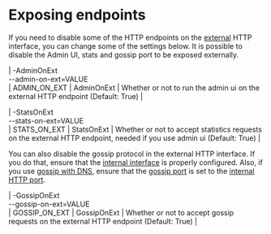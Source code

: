 # Exposing endpoints

If you need to disable some of the HTTP endpoints on the [external](./external.md) HTTP interface, you can change some of the settings below. It is possible to disable the Admin UI, stats and gossip port to be exposed externally.

| -AdminOnExt<br/>--admin-on-ext=VALUE<br/> | ADMIN_ON_EXT | AdminOnExt | Whether or not to run the admin ui on the external HTTP endpoint (Default: True) |

| -StatsOnExt<br/>--stats-on-ext=VALUE<br/> | STATS_ON_EXT | StatsOnExt | Whether or not to accept statistics requests on the external HTTP endpoint, needed if you use admin ui (Default: True) |

You can also disable the gossip protocol in the external HTTP interface. If you do that, ensure that the [internal interface](./internal.md) is properly configured. Also, if you use [gossip with DNS](../clustering/using-dns.md), ensure that the [gossip port](../clustering/gossip.md#gossip-port) is set to the [internal HTTP port](./internal.md#ports).

| -GossipOnExt<br/>--gossip-on-ext=VALUE<br/> | GOSSIP_ON_EXT | GossipOnExt | Whether or not to accept gossip requests on the external HTTP endpoint (Default: True) |

